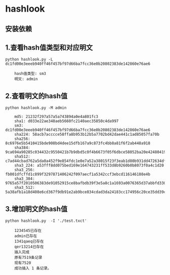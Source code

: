 # hashlook
## 安装依赖

## 1.查看hash值类型和对应明文
```
python hashlook.py -L dc1fd00e3eeeb940ff46f457bf97d66ba7fcc36e0b20802383de142860e76ae6
```
        
        hash值类型: sm3
        明文: admin
## 2.查看明文的hash值
```
python hashlook.py -M admin
```
        md5: 21232f297a57a5a743894a0e4a801fc3
        sha1: d033e22ae348aeb5660fc2140aec35850c4da997
        sm3: dc1fd00e3eeeb940ff46f457bf97d66ba7fcc36e0b20802383de142860e76ae6
        sha224: 58acb7acccce58ffa8b953b12b5a7702bd42dae441c1ad85057fa70b
        sha256: 8c6976e5b5410415bde908bd4dee15dfb167a9c873fc4bb8a81f6f2ab448a918
        sha384: 9ca694a90285c034432c9550421b7b9dbd5c0f4b6673f05f6dbce58052ba20e4248041956ee8c9a2ec9f10290cdc0782
        sha512: c7ad44cbad762a5da0a452f9e854fdc1e0e7a52a38015f23f3eab1d80b931dd472634dfac71cd34ebc35d16ab7fb8a90c81f975113d6c7538dc69dd8de9077ec
        sha3_224: a53fff8dd075bed169e164743231ff533d8b9260b0b8073f0a4c1d20
        sha3_256: fb001dfcffd1c899f3297871406242f097aecf1a5342ccf3ebcd116146188e4b
        sha3_384: 9765a57f2010506383de91052915ce8bafbdb39f3e5a8c1a1693a0076365d37abbfd3305881ea3b5fa1426316afd7df3
        sha3_512: 5a38afb1a18d408e6cd367f9db91e2ab9bce834cdad3da24183cc174956c20ce35dd39c2bd36aae907111ae3d6ada353f7697a5f1a8fc567aae9e4ca41a9d19d
  ## 3.增加明文的hash值
```
python hashlook.py  -I './test.txct'
```
        1234545已存在
        admin已存在
        1341qaeq已存在
        qer13214已存在
        插入完成
        原有7519条记录
        现有7520
        成功插入 1 条记录。
